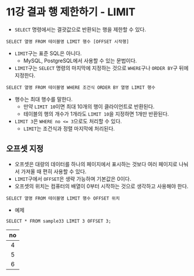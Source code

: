 # 11강 결과 행 제한하기 - LIMIT
- `SELECT` 명령에서는 결괏값으로 반환되는 행을 제한할 수 있다.

```
SELECT 열명 FROM 테이블명 LIMIT 행수 [OFFSET 시작행]
```

- `LIMIT`구는 표준 SQL은 아니다.
  - MySQL, PostgreSQL에서 사용할 수 있는 문법이다.
- `LIMIT`구는 `SELECT` 명령의 마지막에 지정하는 것으로 `WHERE`구나 `ORDER BY`구 뒤에 지정한다.

```
SELECT 열명 FROM 테이블명 WHERE 조건식 ORDER BY 열명 LIMIT 행수
```

- 행수는 최대 행수를 말한다.
  - 만약 `LIMIT 10`이면 최대 10개의 행이 클라이언트로 반환된다.
  - 테이블의 행의 개수가 1개라도 `LIMIT 10`을 지정하면 1개만 반환된다.
- `LIMIT 3`은 `WHERE no <= 3`으로도 처리할 수 있다.
  - `LIMIT`는 조건식과 정렬 마지막에 처리된다.

## 오프셋 지정
- 오프셋은 대량의 데이터를 하나의 페이지에서 표시하는 것보다 여러 페이지로 나눠서 가져올 때 편히 사용할 수 있다.
- `LIMIT`구에서 `OFFSET`은 생략 가능하며 기본값은 0이다.
- 오프셋의 위치는 컴퓨터의 배열이 0부터 시작하는 것으로 생각하고 사용해야 한다.

```
SELECT 열명 FROM 테이블명 LIMIT 행수 OFFSET 위치
```

- 예제

```
SELECT * FROM sample33 LIMIT 3 OFFSET 3;
```

| no |
|:-:|
| 4 |
| 5 |
| 6 |
